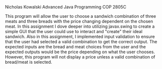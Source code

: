 Nicholas Kowalski
Advanced Java Programming
COP 2805C

This program will allow the user to choose a sandwich combination of three meats and three breads with the price changing dependent on the chosen meat. 
In this assignment I dove deeper into utilizing javax.swing to create a simple GUI that the user could use to interact and "create" their ideal sandwich.
Also in this assignment, I implemented input validation to ensure that the user had selected a valid combination to get the correct output. 
The expected inputs are the bread and meat choices from the user and the expected outputs would be the price depending on what the user chooses. However,
this program will not display a price unless a valid combination of bread/meat is selected. 

